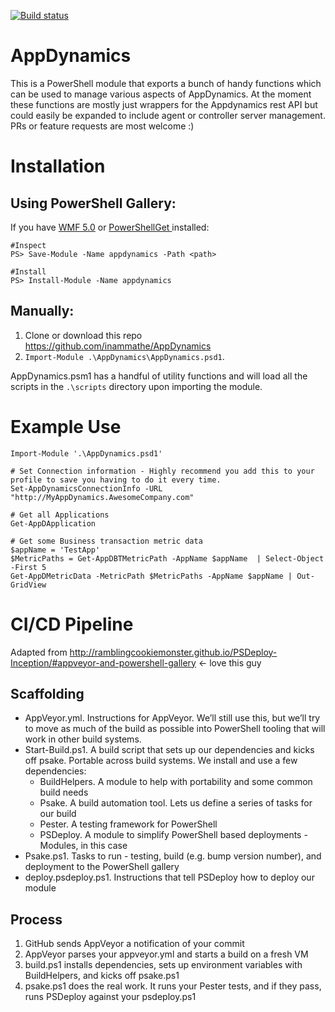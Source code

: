 [![Build status](https://ci.appveyor.com/api/projects/status/q8xh0pndvsba0kpd?svg=true)](https://ci.appveyor.com/project/inammathe/appdynamics/branch/master)

# AppDynamics
This is a PowerShell module that exports a bunch of handy functions which can be used to manage various aspects of AppDynamics.
At the moment these functions are mostly just wrappers for the Appdynamics rest API but could easily be expanded to include agent or controller server management.
PRs or feature requests are most welcome :)

Installation
======

## Using PowerShell Gallery:
If you have [WMF 5.0](https://www.microsoft.com/en-us/download/details.aspx?id=50395) or [PowerShellGet ](https://docs.microsoft.com/en-us/powershell/gallery/readme) installed:

```
#Inspect
PS> Save-Module -Name appdynamics -Path <path>
```
```
#Install
PS> Install-Module -Name appdynamics
```


## Manually:
1. Clone or download this repo https://github.com/inammathe/AppDynamics
2. `Import-Module .\AppDynamics\AppDynamics.psd1`.

AppDynamics.psm1 has a handful of utility functions and will load all the scripts in the `.\scripts` directory upon importing the module.

Example Use
======
```
Import-Module '.\AppDynamics.psd1'

# Set Connection information - Highly recommend you add this to your profile to save you having to do it every time.
Set-AppDynamicsConnectionInfo -URL "http://MyAppDynamics.AwesomeCompany.com"

# Get all Applications
Get-AppDApplication

# Get some Business transaction metric data
$appName = 'TestApp'
$MetricPaths = Get-AppDBTMetricPath -AppName $appName  | Select-Object -First 5
Get-AppDMetricData -MetricPath $MetricPaths -AppName $appName | Out-GridView
```

CI/CD Pipeline
======
Adapted from http://ramblingcookiemonster.github.io/PSDeploy-Inception/#appveyor-and-powershell-gallery <- love this guy
## Scaffolding
* AppVeyor.yml. Instructions for AppVeyor. We’ll still use this, but we’ll try to move as much of the build as possible into PowerShell tooling that will work in other build systems.
* Start-Build.ps1. A build script that sets up our dependencies and kicks off psake. Portable across build systems. We install and use a few dependencies:
    * BuildHelpers. A module to help with portability and some common build needs
    * Psake. A build automation tool. Lets us define a series of tasks for our build
    * Pester. A testing framework for PowerShell
    * PSDeploy. A module to simplify PowerShell based deployments - Modules, in this case
* Psake.ps1. Tasks to run - testing, build (e.g. bump version number), and deployment to the PowerShell gallery
* deploy.psdeploy.ps1. Instructions that tell PSDeploy how to deploy our module

## Process
1. GitHub sends AppVeyor a notification of your commit
2. AppVeyor parses your appveyor.yml and starts a build on a fresh VM
3. build.ps1 installs dependencies, sets up environment variables with BuildHelpers, and kicks off psake.ps1
4. psake.ps1 does the real work. It runs your Pester tests, and if they pass, runs PSDeploy against your psdeploy.ps1